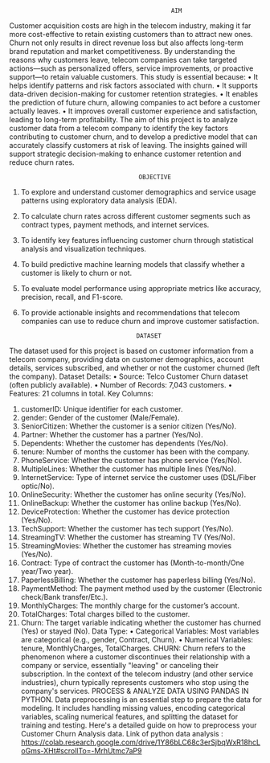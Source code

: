                                                  AIM
Customer acquisition costs are high in the telecom industry, making it far more cost-effective to retain existing customers than to attract new ones. Churn not only results in direct revenue loss but also affects long-term brand reputation and market competitiveness. By understanding the reasons why customers leave, telecom companies can take targeted actions—such as personalized offers, service improvements, or proactive support—to retain valuable customers.
This study is essential because:
•	It helps identify patterns and risk factors associated with churn.
•	It supports data-driven decision-making for customer retention strategies.
•	It enables the prediction of future churn, allowing companies to act before a customer actually leaves.
•	It improves overall customer experience and satisfaction, leading to long-term profitability.
The aim of this project is to analyze customer data from a telecom company to identify the key factors contributing to customer churn, and to develop a predictive model that can accurately classify customers at risk of leaving. The insights gained will support strategic decision-making to enhance customer retention and reduce churn rates.


                                        OBJECTIVE 
1.	To explore and understand customer demographics and service usage patterns using exploratory data analysis (EDA).
2.	To calculate churn rates across different customer segments such as contract types, payment methods, and internet services.
3.	To identify key features influencing customer churn through statistical analysis and visualization techniques.
4.	To build predictive machine learning models that classify whether a customer is likely to churn or not.
5.	To evaluate model performance using appropriate metrics like accuracy, precision, recall, and F1-score.
6.	To provide actionable insights and recommendations that telecom companies can use to reduce churn and improve customer satisfaction.

                                        DATASET
The dataset used for this project is based on customer information from a telecom company, providing data on customer demographics, account details, services subscribed, and whether or not the customer churned (left the company).
Dataset Details:
•	Source: Telco Customer Churn dataset (often publicly available).
•	Number of Records: 7,043 customers.
•	Features: 21 columns in total.
Key Columns:
1.	customerID: Unique identifier for each customer.
2.	gender: Gender of the customer (Male/Female).
3.	SeniorCitizen: Whether the customer is a senior citizen (Yes/No).
4.	Partner: Whether the customer has a partner (Yes/No).
5.	Dependents: Whether the customer has dependents (Yes/No).
6.	tenure: Number of months the customer has been with the company.
7.	PhoneService: Whether the customer has phone service (Yes/No).
8.	MultipleLines: Whether the customer has multiple lines (Yes/No).
9.	InternetService: Type of internet service the customer uses (DSL/Fiber optic/No).
10.	OnlineSecurity: Whether the customer has online security (Yes/No).
11.	OnlineBackup: Whether the customer has online backup (Yes/No).
12.	DeviceProtection: Whether the customer has device protection (Yes/No).
13.	TechSupport: Whether the customer has tech support (Yes/No).
14.	StreamingTV: Whether the customer has streaming TV (Yes/No).
15.	StreamingMovies: Whether the customer has streaming movies (Yes/No).
16.	Contract: Type of contract the customer has (Month-to-month/One year/Two year).
17.	PaperlessBilling: Whether the customer has paperless billing (Yes/No).
18.	PaymentMethod: The payment method used by the customer (Electronic check/Bank transfer/Etc.).
19.	MonthlyCharges: The monthly charge for the customer’s account.
20.	TotalCharges: Total charges billed to the customer.
21.	Churn: The target variable indicating whether the customer has churned (Yes) or stayed (No).
Data Type:
•	Categorical Variables: Most variables are categorical (e.g., gender, Contract, Churn).
•	Numerical Variables: tenure, MonthlyCharges, TotalCharges.
CHURN: Churn refers to the phenomenon where a customer discontinues their relationship with a company or service, essentially "leaving" or canceling their subscription. In the context of the telecom industry (and other service industries), churn typically represents customers who stop using the company's services.
PROCESS & ANALYZE DATA USING PANDAS IN PYTHON.
Data preprocessing is an essential step to prepare the data for modeling. It includes handling missing values, encoding categorical variables, scaling numerical features, and splitting the dataset for training and testing. Here's a detailed guide on how to preprocess your Customer Churn Analysis data.
Link of python data analysis : https://colab.research.google.com/drive/1Y86bLC68c3erSjbqWxR18hcLoGms-XHt#scrollTo=-MrhUtmc7aP9
